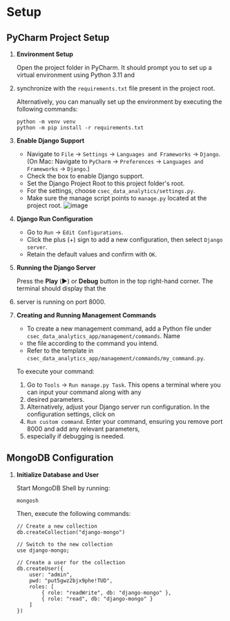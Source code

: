 # Setup

## PyCharm Project Setup

1. **Environment Setup**
   
   Open the project folder in PyCharm. It should prompt you to set up a virtual environment using Python 3.11 and 
2. synchronize with the `requirements.txt` file present in the project root.

   Alternatively, you can manually set up the environment by executing the following commands:

   ```commandline
   python -m venv venv
   python -m pip install -r requirements.txt
   ```

2. **Enable Django Support**

   - Navigate to `File` -> `Settings` -> `Languages and Frameworks` -> `Django`. <br>
     (On Mac: Navigate to `PyCharm` -> `Preferences` -> `Languages and Frameworks` -> `Django`.)
   - Check the box to enable Django support.
   - Set the Django Project Root to this project folder's root.
   - For the settings, choose `csec_data_analytics/settings.py`.
   - Make sure the manage script points to `manage.py` located at the project root.
     ![image](https://github.com/Emmaka9/csec_data_analytics/assets/28539986/993b7874-d954-4f67-8faf-92979124bee9)


3. **Django Run Configuration**

   - Go to `Run` -> `Edit Configurations`.
   - Click the plus (+) sign to add a new configuration, then select `Django server`.
   - Retain the default values and confirm with `OK`.

4. **Running the Django Server**

   Press the **Play** (▶️) or **Debug** button in the top right-hand corner. The terminal should display that the 
5. server is running on port 8000.

5. **Creating and Running Management Commands**

   - To create a new management command, add a Python file under `csec_data_analytics_app/management/commands`. Name 
   - the file according to the command you intend.
   - Refer to the template in `csec_data_analytics_app/management/commands/my_command.py`.
   
   To execute your command:
   1. Go to `Tools` -> `Run manage.py Task`. This opens a terminal where you can input your command along with any 
   2. desired parameters.
   2. Alternatively, adjust your Django server run configuration. In the configuration settings, click on 
   3. `Run custom command`. Enter your command, ensuring you remove port 8000 and add any relevant parameters, 
   4. especially if debugging is needed.

## MongoDB Configuration

1. **Initialize Database and User**

   Start MongoDB Shell by running:

   ```commandline
   mongosh
   ```

   Then, execute the following commands:

   ```commandline
   // Create a new collection
   db.createCollection("django-mongo")

   // Switch to the new collection
   use django-mongo;

   // Create a user for the collection
   db.createUser({
       user: "admin",
       pwd: "put5gwz2bjx9phe!TUD",
       roles: [
           { role: "readWrite", db: "django-mongo" },
           { role: "read", db: "django-mongo" }
       ]
   })
   ```

